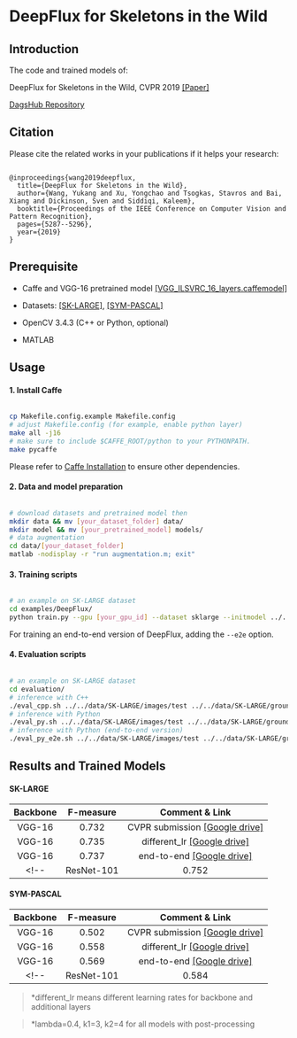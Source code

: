 # DeepFlux for Skeletons in the Wild

## Introduction

The code and trained models of: 

DeepFlux for Skeletons in the Wild, CVPR 2019 [[Paper]](http://openaccess.thecvf.com/content_CVPR_2019/papers/Wang_DeepFlux_for_Skeletons_in_the_Wild_CVPR_2019_paper.pdf)

[DagsHub Repository](https://dagshub.com/Bharat-mtr/DeepFlux)

## Citation

Please cite the related works in your publications if it helps your research:

```

@inproceedings{wang2019deepflux,
  title={DeepFlux for Skeletons in the Wild},
  author={Wang, Yukang and Xu, Yongchao and Tsogkas, Stavros and Bai, Xiang and Dickinson, Sven and Siddiqi, Kaleem},
  booktitle={Proceedings of the IEEE Conference on Computer Vision and Pattern Recognition},
  pages={5287--5296},
  year={2019}
}

```

## Prerequisite

* Caffe and VGG-16 pretrained model [[VGG_ILSVRC_16_layers.caffemodel]](http://www.robots.ox.ac.uk/~vgg/software/very_deep/caffe/VGG_ILSVRC_16_layers.caffemodel)

* Datasets: [[SK-LARGE]](https://dagshub.com/Bharat-mtr/DeepFlux/src/master/data/SK-LARGE), [[SYM-PASCAL]](https://dagshub.com/Bharat-mtr/DeepFlux/src/master/data/SymPASCAL-by-KZ)

* OpenCV 3.4.3 (C++ or Python, optional)

* MATLAB

## Usage

#### 1. Install Caffe

```bash

cp Makefile.config.example Makefile.config
# adjust Makefile.config (for example, enable python layer)
make all -j16
# make sure to include $CAFFE_ROOT/python to your PYTHONPATH.
make pycaffe

```
Please refer to [Caffe Installation](http://caffe.berkeleyvision.org/install_apt.html) to ensure other dependencies.

#### 2. Data and model preparation

```bash

# download datasets and pretrained model then
mkdir data && mv [your_dataset_folder] data/
mkdir model && mv [your_pretrained_model] models/
# data augmentation
cd data/[your_dataset_folder]
matlab -nodisplay -r "run augmentation.m; exit"

```  

#### 3. Training scripts
  

```bash

# an example on SK-LARGE dataset
cd examples/DeepFlux/
python train.py --gpu [your_gpu_id] --dataset sklarge --initmodel ../../models/VGG_ILSVRC_16_layers.caffemodel

```

For training an end-to-end version of DeepFlux, adding the `--e2e` option.

#### 4. Evaluation scripts

```bash

# an example on SK-LARGE dataset
cd evaluation/
# inference with C++
./eval_cpp.sh ../../data/SK-LARGE/images/test ../../data/SK-LARGE/groundTruth/test ../../models/sklarge_iter_40000.caffemodel
# inference with Python
./eval_py.sh ../../data/SK-LARGE/images/test ../../data/SK-LARGE/groundTruth/test ../../models/sklarge_iter_40000.caffemodel
# inference with Python (end-to-end version)
./eval_py_e2e.sh ../../data/SK-LARGE/images/test ../../data/SK-LARGE/groundTruth/test ../../models/sklarge_iter_40000.caffemodel

```

## Results and Trained Models

#### SK-LARGE

| Backbone | F-measure | Comment & Link |
|:-------------:|:-------------:|:-----:|
| VGG-16 | 0.732 | CVPR submission [[Google drive]](https://drive.google.com/file/d/1dYtxLqNgNRCTVnkL_2wzIvjWuRk363FM/view?usp=sharing) |
| VGG-16 | 0.735 | different_lr [[Google drive]](https://drive.google.com/file/d/1nTYWYTdmcjrW74p-B9Hr-Qm9HvYgdI1x/view?usp=sharing) |
| VGG-16 | 0.737 | end-to-end [[Google drive]](https://drive.google.com/file/d/1YV9QGbcf68dttbzAnB0qZZU8P6KygmtX/view?usp=sharing) |
<!-- | ResNet-101 | 0.752 | different_lr [[Available soon]]() | -->

#### SYM-PASCAL

| Backbone | F-measure | Comment & Link |
|:-------------:|:-------------:|:-----:|
| VGG-16 | 0.502 | CVPR submission [[Google drive]](https://drive.google.com/file/d/1jtWk_7Vt-Gb8IrW3eaR7EuW8_uitgKE1/view?usp=sharing) |
| VGG-16 | 0.558 | different_lr [[Google drive]](https://drive.google.com/file/d/1DCreuYWZ32SXYnJo9hgjtxzVJB2uICgI/view?usp=sharing) |
| VGG-16 | 0.569 | end-to-end [[Google drive]](https://drive.google.com/file/d/1Rz6FLqf4c3k-AoHDHuK-DsvIdNwREw95/view?usp=sharing) |
<!-- | ResNet-101 | 0.584 | different_lr [[Available soon]]() | -->

>*different_lr means different learning rates for backbone and additional layers

>*lambda=0.4, k1=3, k2=4 for all models with post-processing
